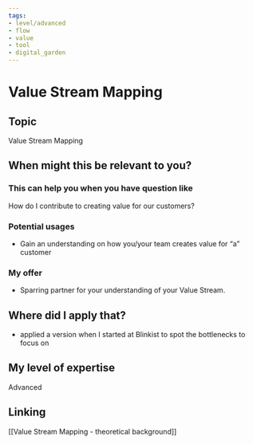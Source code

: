 ```yaml
---
tags: 
- level/advanced
- flow
- value
- tool
- digital_garden
---
```

# Value Stream Mapping
## Topic

Value Stream Mapping

## When might this be relevant to you?

### This can help you when you have question like

How do I contribute to creating value for our customers?

### Potential usages

-   Gain an understanding on how you/your team creates value for “a” customer
    

### My offer

-   Sparring partner for your understanding of your Value Stream.
    

## Where did I apply that?

-   applied a version when I started at Blinkist to spot the bottlenecks to focus on
    

## My level of expertise

Advanced

## Linking
[[Value Stream Mapping - theoretical background]]